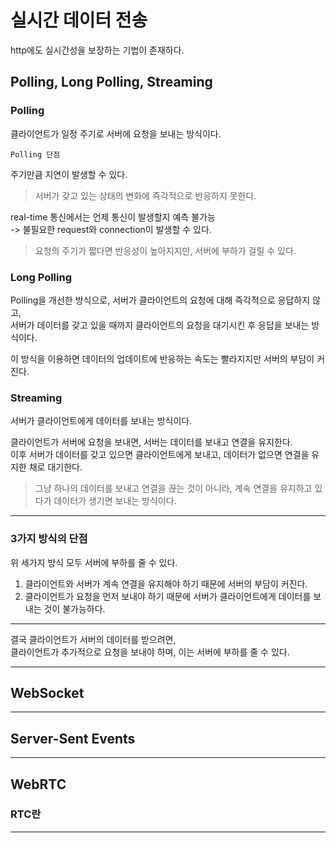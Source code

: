 # 실시간 데이터 전송

http에도 실시간성을 보장하는 기법이 존재하다.

## Polling, Long Polling, Streaming

### Polling

클라이언트가 일정 주기로 서버에 요청을 보내는 방식이다.

`Polling 단점`

주기만큼 지연이 발생할 수 있다.

> 서버가 갖고 있는 상태의 변화에 즉각적으로 반응하지 못한다.

real-time 통신에서는 언제 통신이 발생할지 예측 불가능  
-> 불필요한 request와 connection이 발생할 수 있다.

> 요청의 주기가 짧다면 반응성이 높아지지만, 서버에 부하가 걸릴 수 있다.

### Long Polling

Polling을 개선한 방식으로, 서버가 클라이언트의 요청에 대해 즉각적으로 응답하지 않고,  
서버가 데이터를 갖고 있을 때까지 클라이언트의 요청을 대기시킨 후 응답을 보내는 방식이다.

이 방식을 이용하면 데이터의 업데이트에 반응하는 속도는 빨라지지만 서버의 부담이 커진다.

### Streaming

서버가 클라이언트에게 데이터를 보내는 방식이다.

클라이언트가 서버에 요청을 보내면, 서버는 데이터를 보내고 연결을 유지한다.  
이후 서버가 데이터를 갖고 있으면 클라이언트에게 보내고, 데이터가 없으면 연결을 유지한 채로 대기한다.

> 그냥 하나의 데이터를 보내고 연결을 끊는 것이 아니라, 계속 연결을 유지하고 있다가 데이터가 생기면 보내는 방식이다.

---

### 3가지 방식의 단점

위 세가지 방식 모두 서버에 부하를 줄 수 있다.

1. 클라이언트와 서버가 계속 연결을 유지해야 하기 때문에 서버의 부담이 커진다.
2. 클라이언트가 요청을 먼저 보내야 하기 때문에 서버가 클라이언트에게 데이터를 보내는 것이 불가능하다.

---

결국 클라이언트가 서버의 데이터를 받으려면,  
클라이언트가 추가적으로 요청을 보내야 하며, 이는 서버에 부하를 줄 수 있다.

---

## WebSocket

---

## Server-Sent Events 

---

## WebRTC

### RTC란

---